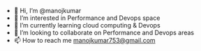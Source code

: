 - 👋 Hi, I’m @manojkumar
- 👀 I’m interested in Performance and Devops space
- 🌱 I’m currently learning cloud computing & Devops
- 💞️ I’m looking to collaborate on Performance and Devops areas
- 📫 How to reach me manojkumar753@gmail.com

<!---
manojkumar542/manojkumar542 is a ✨ special ✨ repository because its `README.md` (this file) appears on your GitHub profile.
You can click the Preview link to take a look at your changes.
--->
